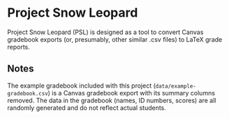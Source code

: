 # Project Snow Leopard

Project Snow Leopard (PSL) is designed as a tool to convert Canvas gradebook exports (or, presumably, other similar .csv files) to LaTeX grade reports.

## Notes

The example gradebook included with this project (`data/example-gradebook.csv`) is a Canvas gradebook export with its summary columns removed. The data in the gradebook (names, ID numbers, scores) are all randomly generated and do not reflect actual students.
